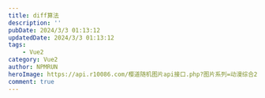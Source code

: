 ```yaml
---
title: diff算法
description: ''
pubDate: 2024/3/3 01:13:12
updatedDate: 2024/3/3 01:13:12
tags:
    - Vue2
category: Vue2
author: NPMRUN
heroImage: https://api.r10086.com/樱道随机图片api接口.php?图片系列=动漫综合2
comment: true
---
```


<!-- iframe //player.bilibili.com/player.html?aid=346436549&bvid=BV1JR4y1R7Ln&cid=858870179&p=1 s:height:500px -->